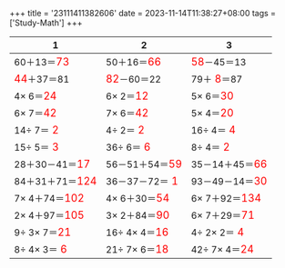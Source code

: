 +++ 
title = '23111411382606' 
date = 2023-11-14T11:38:27+08:00 
tags = ['Study-Math'] 
+++ 

1 | 2 | 3 
-- | -- | -- 
60＋13＝<font color=red size=4>73</font> | 50＋16＝<font color=red size=4>66</font> | <font color=red size=4>58</font>－45＝13 
<font color=red size=4>44</font>＋37＝81 | <font color=red size=4>82</font>－60＝22 | 79＋<font color=red size=4> 8</font>＝87 
 4× 6＝<font color=red size=4>24</font> |  6× 2＝<font color=red size=4>12</font> |  5× 6＝<font color=red size=4>30</font> 
 6× 7＝<font color=red size=4>42</font> |  7× 6＝<font color=red size=4>42</font> |  5× 4＝<font color=red size=4>20</font> 
14÷ 7＝<font color=red size=4> 2</font> |  4÷ 2＝<font color=red size=4> 2</font> | 16÷ 4＝<font color=red size=4> 4</font> 
15÷ 5＝<font color=red size=4> 3</font> | 36÷ 6＝<font color=red size=4> 6</font> |  8÷ 4＝<font color=red size=4> 2</font> 
28＋30－41＝<font color=red size=4>17</font> | 56－51＋54＝<font color=red size=4>59</font> | 35－14＋45＝<font color=red size=4>66</font> 
84＋31＋71＝<font color=red size=4>124</font> | 36－37－72＝<font color=red size=4> 1</font> | 93－49－14＝<font color=red size=4>30</font> 
 7× 4＋74＝<font color=red size=4>102</font> |  4× 6＋30＝<font color=red size=4>54</font> |  6× 7＋92＝<font color=red size=4>134</font> 
 2× 4＋97＝<font color=red size=4>105</font> |  3× 2＋84＝<font color=red size=4>90</font> |  6× 7＋29＝<font color=red size=4>71</font> 
 9÷ 3× 7＝<font color=red size=4>21</font> | 16÷ 4× 4＝<font color=red size=4>16</font> |  4÷ 2× 2＝<font color=red size=4> 4</font> 
 8÷ 4× 3＝<font color=red size=4> 6</font> | 21÷ 7× 6＝<font color=red size=4>18</font> | 42÷ 7× 4＝<font color=red size=4>24</font> 

